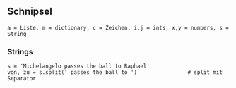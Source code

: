 ## Schnipsel

```
a = Liste, m = dictionary, c = Zeichen, i,j = ints, x,y = numbers, s = String
```

### Strings

```
s = 'Michelangelo passes the ball to Raphael'
von, zu = s.split(' passes the ball to ')                # split mit Separator




```
